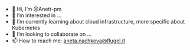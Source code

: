 - 👋 Hi, I’m @Anett-pm
- 👀 I’m interested in ...
- 🌱 I’m currently learning about cloud infrastructure, more specific about Kubernetes
- 💞️ I’m looking to collaborate on ...
- 📫 How to reach me: aneta.nachkova@flugel.it

<!---
Anett-pm/Anett-pm is a ✨ special ✨ repository because its `README.md` (this file) appears on your GitHub profile.
You can click the Preview link to take a look at your changes.
--->
